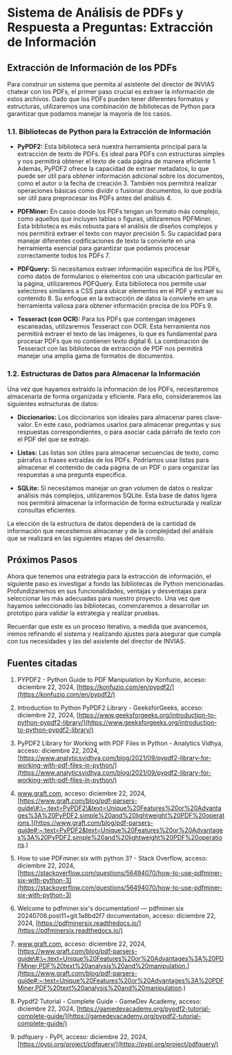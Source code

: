 # **Sistema de Análisis de PDFs y Respuesta a Preguntas: Extracción de Información**

## Extracción de Información de los PDFs

Para construir un sistema que permita al asistente del director de INVIAS chatear con los PDFs, el primer paso crucial es extraer la información de estos archivos. Dado que los PDFs pueden tener diferentes formatos y estructuras, utilizaremos una combinación de bibliotecas de Python para garantizar que podamos manejar la mayoría de los casos.

### 1.1. Bibliotecas de Python para la Extracción de Información

* **PyPDF2:** Esta biblioteca será nuestra herramienta principal para la extracción de texto de PDFs. Es ideal para PDFs con estructuras simples y nos permitirá obtener el texto de cada página de manera eficiente 1. Además, PyPDF2 ofrece la capacidad de extraer metadatos, lo que puede ser útil para obtener información adicional sobre los documentos, como el autor o la fecha de creación 3. También nos permitirá realizar operaciones básicas como dividir o fusionar documentos, lo que podría ser útil para preprocesar los PDFs antes del análisis 4.

* **PDFMiner:** En casos donde los PDFs tengan un formato más complejo, como aquellos que incluyen tablas o figuras, utilizaremos PDFMiner. Esta biblioteca es más robusta para el análisis de diseños complejos y nos permitirá extraer el texto con mayor precisión 5. Su capacidad para manejar diferentes codificaciones de texto la convierte en una herramienta esencial para garantizar que podamos procesar correctamente todos los PDFs 7.

* **PDFQuery:** Si necesitamos extraer información específica de los PDFs, como datos de formularios o elementos con una ubicación particular en la página, utilizaremos PDFQuery. Esta biblioteca nos permite usar selectores similares a CSS para ubicar elementos en el PDF y extraer su contenido 8. Su enfoque en la extracción de datos la convierte en una herramienta valiosa para obtener información precisa de los PDFs 9.

* **Tesseract (con OCR):** Para los PDFs que contengan imágenes escaneadas, utilizaremos Tesseract con OCR. Esta herramienta nos permitirá extraer el texto de las imágenes, lo que es fundamental para procesar PDFs que no contienen texto digital 6. La combinación de Tesseract con las bibliotecas de extracción de PDF nos permitirá manejar una amplia gama de formatos de documentos.

### **1.2. Estructuras de Datos para Almacenar la Información**

Una vez que hayamos extraído la información de los PDFs, necesitaremos almacenarla de forma organizada y eficiente. Para ello, consideraremos las siguientes estructuras de datos:

* **Diccionarios:** Los diccionarios son ideales para almacenar pares clave-valor. En este caso, podríamos usarlos para almacenar preguntas y sus respuestas correspondientes, o para asociar cada párrafo de texto con el PDF del que se extrajo.

* **Listas:** Las listas son útiles para almacenar secuencias de texto, como párrafos o frases extraídas de los PDFs. Podríamos usar listas para almacenar el contenido de cada página de un PDF o para organizar las respuestas a una pregunta específica.

* **SQLite:** Si necesitamos manejar un gran volumen de datos o realizar análisis más complejos, utilizaremos SQLite. Esta base de datos ligera nos permitirá almacenar la información de forma estructurada y realizar consultas eficientes.

La elección de la estructura de datos dependerá de la cantidad de información que necesitemos almacenar y de la complejidad del análisis que se realizará en las siguientes etapas del desarrollo.

## **Próximos Pasos**

Ahora que tenemos una estrategia para la extracción de información, el siguiente paso es investigar a fondo las bibliotecas de Python mencionadas. Profundizaremos en sus funcionalidades, ventajas y desventajas para seleccionar las más adecuadas para nuestro proyecto. Una vez que hayamos seleccionado las bibliotecas, comenzaremos a desarrollar un prototipo para validar la estrategia y realizar pruebas.

Recuerdar que este es un proceso iterativo, a medida que avancemos, iremos refinando el sistema y realizando ajustes para asegurar que cumpla con tus necesidades y las del asistente del director de INVIAS.

## **Fuentes citadas**

1. PYPDF2 - Python Guide to PDF Manipulation by Konfuzio, acceso: diciembre 22, 2024, [https://konfuzio.com/en/pypdf2/](https://konfuzio.com/en/pypdf2/)

2. Introduction to Python PyPDF2 Library - GeeksforGeeks, acceso: diciembre 22, 2024, [https://www.geeksforgeeks.org/introduction-to-python-pypdf2-library/](https://www.geeksforgeeks.org/introduction-to-python-pypdf2-library/)

3. PyPDF2 Library for Working with PDF Files in Python - Analytics Vidhya, acceso: diciembre 22, 2024, [https://www.analyticsvidhya.com/blog/2021/09/pypdf2-library-for-working-with-pdf-files-in-python/](https://www.analyticsvidhya.com/blog/2021/09/pypdf2-library-for-working-with-pdf-files-in-python/)

4. www.graft.com, acceso: diciembre 22, 2024, [https://www.graft.com/blog/pdf-parsers-guide\#:\~:text=PyPDF2\&text=Unique%20Features%20or%20Advantages%3A%20PyPDF2,simple%20and%20lightweight%20PDF%20operations.](https://www.graft.com/blog/pdf-parsers-guide#:~:text=PyPDF2&text=Unique%20Features%20or%20Advantages%3A%20PyPDF2,simple%20and%20lightweight%20PDF%20operations.)

5. How to use PDFminer.six with python 3? - Stack Overflow, acceso: diciembre 22, 2024, [https://stackoverflow.com/questions/56494070/how-to-use-pdfminer-six-with-python-3](https://stackoverflow.com/questions/56494070/how-to-use-pdfminer-six-with-python-3)

6. Welcome to pdfminer.six's documentation! — pdfminer.six 20240706.post11+git.1a8bd2f7 documentation, acceso: diciembre 22, 2024, [https://pdfminersix.readthedocs.io/](https://pdfminersix.readthedocs.io/)

7. www.graft.com, acceso: diciembre 22, 2024, [https://www.graft.com/blog/pdf-parsers-guide\#:\~:text=Unique%20Features%20or%20Advantages%3A%20PDFMiner,PDF%20text%20analysis%20and%20manipulation.](https://www.graft.com/blog/pdf-parsers-guide#:~:text=Unique%20Features%20or%20Advantages%3A%20PDFMiner,PDF%20text%20analysis%20and%20manipulation.)

8. Pypdf2 Tutorial - Complete Guide - GameDev Academy, acceso: diciembre 22, 2024, [https://gamedevacademy.org/pypdf2-tutorial-complete-guide/](https://gamedevacademy.org/pypdf2-tutorial-complete-guide/)

9. pdfquery - PyPI, acceso: diciembre 22, 2024, [https://pypi.org/project/pdfquery/](https://pypi.org/project/pdfquery/)